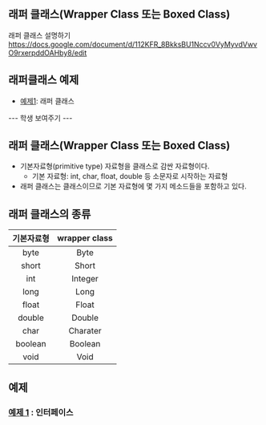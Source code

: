 ## 래퍼 클래스(Wrapper Class 또는 Boxed Class)
래퍼 클래스 설명하기  
https://docs.google.com/document/d/112KFR_8BkksBU1Nccv0VyMyvdVwvO9rxerpddOAHby8/edit

## 래퍼클래스 예제
- [예제1](ex01/Ex01.java): 래퍼 클래스

--- 학생 보여주기 ---
## 래퍼 클래스(Wrapper Class 또는 Boxed Class)
- 기본자료형(primitive type) 자료형을 클래스로 감싼 자료형이다.
   - 기본 자료형: int, char, float, double 등 소문자로 시작하는 자료형
- 래퍼 클래스는 클래스이므로 기본 자료형에 몇 가지 메소드들을 포함하고 있다. 

## 래퍼 클래스의 종류
| 기본자료형 | wrapper class  |
|:-----------:|:--------------:|
|    byte     |      Byte      |
|    short    |     Short      |
|     int     |    Integer     |
|    long     |      Long      |
|    float    |     Float      |
|   double    |     Double     |
|    char     |    Charater    |
|   boolean   |    Boolean     |
|    void     |      Void      |

## 예제
### [예제 1](ex01/Ex01.java) : 인터페이스

